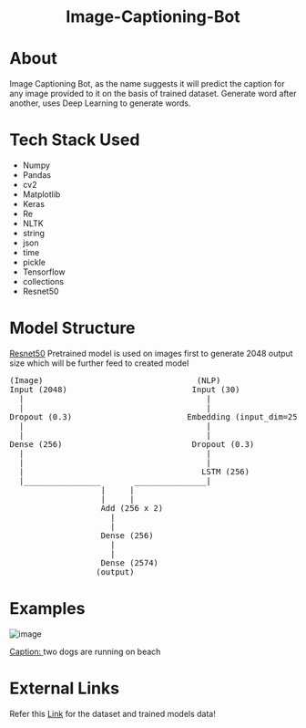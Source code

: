#  <div align="center"> Image-Captioning-Bot </div>

# About
Image Captioning Bot, as the name suggests it will predict the caption for any image provided to it on the basis of trained dataset. Generate word after another, uses Deep Learning to generate words.

# Tech Stack Used

<ul>
<li>Numpy</li>
<li>Pandas</li>
<li>cv2</li>
<li>Matplotlib</li>
<li>Keras</li>
<li>Re</li>
<li>NLTK</li>
<li>string</li>
<li>json</li>
<li>time</li>
<li>pickle</li>
<li>Tensorflow</li>
<li>collections</li>
<li>Resnet50</li>
</ul>

# Model Structure

<a href="https://www.tensorflow.org/api_docs/python/tf/keras/applications/resnet50/ResNet50">Resnet50</a> Pretrained model is used on images first to generate 2048 output size which will be further feed to created model

<pre>
(Image)                                (NLP)
Input (2048)                          Input (30)
  |                                      |
  |                                      |
Dropout (0.3)                        Embedding (input_dim=2574 , ouput_dim=50)
  |                                      |
  |                                      |
Dense (256)                           Dropout (0.3)
  |                                      |
  |                                      |
  |                                     LSTM (256)
  |________________       _______________|
                   |     |
                   |     |
                   Add (256 x 2)
                     |
                     |
                   Dense (256)
                     |
                     |
                   Dense (2574)
                  (output)
</pre>

# Examples
![image](https://user-images.githubusercontent.com/100359818/234405487-67210edf-b676-4ae8-8739-7cd4bb6ce7fe.png)

<u>Caption: </u> two dogs are running on beach

# External Links
Refer this <a href="https://drive.google.com/drive/folders/1_EGQUGSUCucaYd0hOMmsmuygZLqIVmKn?usp=share_link">Link</a> for the dataset and trained models data!

